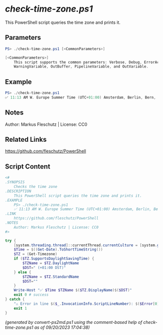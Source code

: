 *check-time-zone.ps1*
================

This PowerShell script queries the time zone and prints it.

Parameters
----------
```powershell
PS> ./check-time-zone.ps1 [<CommonParameters>]

[<CommonParameters>]
    This script supports the common parameters: Verbose, Debug, ErrorAction, ErrorVariable, WarningAction, 
    WarningVariable, OutBuffer, PipelineVariable, and OutVariable.
```

Example
-------
```powershell
PS> ./check-time-zone.ps1
✅ 11:13 AM W. Europe Summer Time (UTC+01:00) Amsterdam, Berlin, Bern, Rome, Stockholm, Vienna (+01:00 DST)

```

Notes
-----
Author: Markus Fleschutz | License: CC0

Related Links
-------------
https://github.com/fleschutz/PowerShell

Script Content
--------------
```powershell
<#
.SYNOPSIS
	Checks the time zone
.DESCRIPTION
	This PowerShell script queries the time zone and prints it.
.EXAMPLE
	PS> ./check-time-zone.ps1
	✅ 11:13 AM W. Europe Summer Time (UTC+01:00) Amsterdam, Berlin, Bern, Rome, Stockholm, Vienna (+01:00 DST)
.LINK
	https://github.com/fleschutz/PowerShell
.NOTES
	Author: Markus Fleschutz | License: CC0
#>

try {
	[system.threading.thread]::currentThread.currentCulture = [system.globalization.cultureInfo]"en-US"
	$Time = $((Get-Date).ToShortTimeString())
	$TZ = (Get-Timezone)
	if ($TZ.SupportsDaylightSavingTime) {
		$TZName = $TZ.DaylightName
		$DST=" (+01:00 DST)"
	} else {
		$TZName = $TZ.StandardName
		$DST=""
	}
	Write-Host "✅ $Time $TZName $($TZ.DisplayName)$($DST)"
	exit 0 # success
} catch {
	"⚠️ Error in line $($_.InvocationInfo.ScriptLineNumber): $($Error[0])"
	exit 1
}
```

*(generated by convert-ps2md.ps1 using the comment-based help of check-time-zone.ps1 as of 09/20/2023 17:04:38)*
